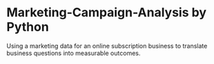 # Marketing-Campaign-Analysis by Python
Using a marketing data for an online subscription business to translate business questions into measurable outcomes.
